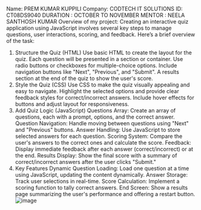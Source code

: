 Name: PREM KUMAR KUPPILI Company: CODTECH IT SOLUTIONS ID: CT08DS9040 DURATION : OCTOBER TO NOVEMBER MENTOR : NEELA SANTHOSH KUMAR
Overview of my project: Creating an interactive quiz application using JavaScript involves several key steps to manage questions, user interactions, scoring, and feedback. Here’s a brief overview of the task:

1. Structure the Quiz (HTML)
Use basic HTML to create the layout for the quiz.
Each question will be presented in a section or container.
Use radio buttons or checkboxes for multiple-choice options.
Include navigation buttons like "Next", "Previous", and "Submit".
A results section at the end of the quiz to show the user's score.
2. Style the Quiz (CSS)
Use CSS to make the quiz visually appealing and easy to navigate.
Highlight the selected options and provide clear feedback styles for correct/incorrect answers.
Include hover effects for buttons and adjust layout for responsiveness.
3. Add Quiz Logic (JavaScript)
Questions Array: Create an array of questions, each with a prompt, options, and the correct answer.
Question Navigation: Handle moving between questions using "Next" and "Previous" buttons.
Answer Handling: Use JavaScript to store selected answers for each question.
Scoring System: Compare the user's answers to the correct ones and calculate the score.
Feedback: Display immediate feedback after each answer (correct/incorrect) or at the end.
Results Display: Show the final score with a summary of correct/incorrect answers after the user clicks "Submit."
4. Key Features
Dynamic Question Loading: Load one question at a time using JavaScript, updating the content dynamically.
Answer Storage: Track user selections in real-time.
Score Calculation: Implement a scoring function to tally correct answers.
End Screen: Show a results page summarizing the user's performance and offering a restart button.
![image](https://github.com/user-attachments/assets/11d8c337-6ebb-46a2-936a-481ae2329285)
